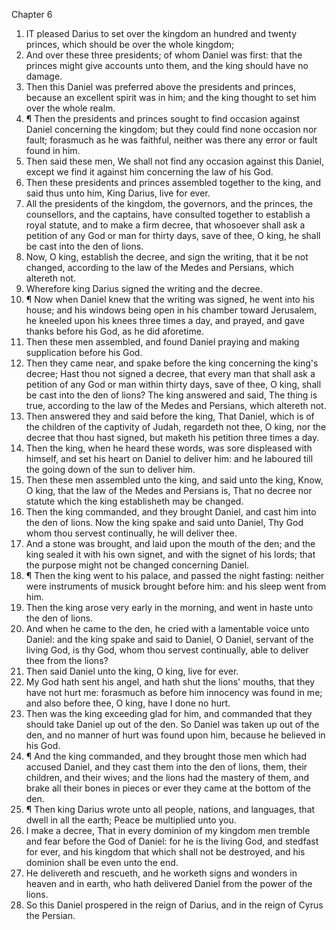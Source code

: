 

Chapter 6

1. IT pleased Darius to set over the kingdom an hundred and twenty princes, which should be over the whole kingdom;
2. And over these three presidents; of whom Daniel was first: that the princes might give accounts unto them, and the king should have no damage.
3. Then this Daniel was preferred above the presidents and princes, because an excellent spirit was in him; and the king thought to set him over the whole realm.
4. ¶ Then the presidents and princes sought to find occasion against Daniel concerning the kingdom; but they could find none occasion nor fault; forasmuch as he was faithful, neither was there any error or fault found in him.
5. Then said these men, We shall not find any occasion against this Daniel, except we find it against him concerning the law of his God.
6. Then these presidents and princes assembled together to the king, and said thus unto him, King Darius, live for ever.
7. All the presidents of the kingdom, the governors, and the princes, the counsellors, and the captains, have consulted together to establish a royal statute, and to make a firm decree, that whosoever shall ask a petition of any God or man for thirty days, save of thee, O king, he shall be cast into the den of lions.
8. Now, O king, establish the decree, and sign the writing, that it be not changed, according to the law of the Medes and Persians, which altereth not.
9. Wherefore king Darius signed the writing and the decree.
10. ¶ Now when Daniel knew that the writing was signed, he went into his house; and his windows being open in his chamber toward Jerusalem, he kneeled upon his knees three times a day, and prayed, and gave thanks before his God, as he did aforetime.
11. Then these men assembled, and found Daniel praying and making supplication before his God.
12. Then they came near, and spake before the king concerning the king's decree; Hast thou not signed a decree, that every man that shall ask a petition of any God or man within thirty days, save of thee, O king, shall be cast into the den of lions?  The king answered and said, The thing is true, according to the law of the Medes and Persians, which altereth not.
13. Then answered they and said before the king, That Daniel, which is of the children of the captivity of Judah, regardeth not thee, O king, nor the decree that thou hast signed, but maketh his petition three times a day.
14. Then the king, when he heard these words, was sore displeased with himself, and set his heart on Daniel to deliver him: and he laboured till the going down of the sun to deliver him.
15. Then these men assembled unto the king, and said unto the king, Know, O king, that the law of the Medes and Persians is, That no decree nor statute which the king establisheth may be changed.
16. Then the king commanded, and they brought Daniel, and cast him into the den of lions.  Now the king spake and said unto Daniel, Thy God whom thou servest continually, he will deliver thee.
17. And a stone was brought, and laid upon the mouth of the den; and the king sealed it with his own signet, and with the signet of his lords; that the purpose might not be changed concerning Daniel.
18. ¶ Then the king went to his palace, and passed the night fasting: neither were instruments of musick brought before him: and his sleep went from him.
19. Then the king arose very early in the morning, and went in haste unto the den of lions.
20. And when he came to the den, he cried with a lamentable voice unto Daniel: and the king spake and said to Daniel, O Daniel, servant of the living God, is thy God, whom thou servest continually, able to deliver thee from the lions?
21. Then said Daniel unto the king, O king, live for ever.
22. My God hath sent his angel, and hath shut the lions' mouths, that they have not hurt me: forasmuch as before him innocency was found in me; and also before thee, O king, have I done no hurt.
23. Then was the king exceeding glad for him, and commanded that they should take Daniel up out of the den.  So Daniel was taken up out of the den, and no manner of hurt was found upon him, because he believed in his God.
24. ¶ And the king commanded, and they brought those men which had accused Daniel, and they cast them into the den of lions, them, their children, and their wives; and the lions had the mastery of them, and brake all their bones in pieces or ever they came at the bottom of the den.
25. ¶ Then king Darius wrote unto all people, nations, and languages, that dwell in all the earth; Peace be multiplied unto you.
26. I make a decree, That in every dominion of my kingdom men tremble and fear before the God of Daniel: for he is the living God, and stedfast for ever, and his kingdom that which shall not be destroyed, and his dominion shall be even unto the end.
27. He delivereth and rescueth, and he worketh signs and wonders in heaven and in earth, who hath delivered Daniel from the power of the lions.
28. So this Daniel prospered in the reign of Darius, and in the reign of Cyrus the Persian.
